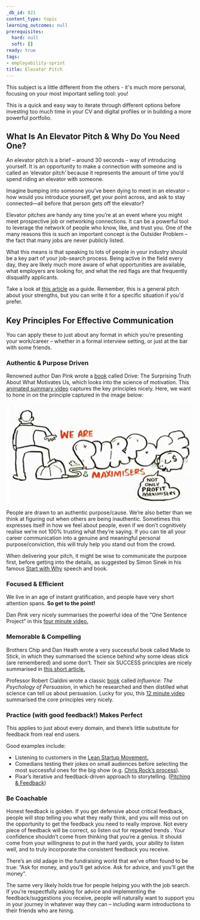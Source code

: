 ```yaml
---
_db_id: 821
content_type: topic
learning_outcomes: null
prerequisites:
  hard: null
  soft: []
ready: true
tags:
- employability-sprint
title: Elevator Pitch
---
```


This subject is a little different from the others - it's much more personal, focusing on your most important selling tool: you! 

This is a quick and easy way to iterate through different options before investing too much time in your CV and digital profiles or in building a more powerful portfolio.


## What Is An Elevator Pitch & Why Do You Need One? 
An elevator pitch is a brief – around 30 seconds – way of introducing yourself. It is an opportunity to make a connection with someone and is called an ‘elevator pitch’ because it represents the amount of time you’d spend riding an elevator with someone. 

Imagine bumping into someone you’ve been dying to meet in an elevator – how would you introduce yourself, get your point across, and ask to stay connected—all before that person gets off the elevator? 

Elevator pitches are handy any time you’re at an event where you might meet prospective job or networking connections. It can be a powerful tool to leverage the network of people who know, like, and trust you. One of the many reasons this is such an important concept is the Outsider Problem – the fact that many jobs are never publicly listed. 

What this means is that speaking to lots of people in your industry should be a key part of your job-search process. Being active in the field every day, they are likely much more aware of what opportunities are available, what employers are looking for, and what the red flags are that frequently disqualify applicants. 

Take a look at [this article](https://www.businessnewsdaily.com/3937-elevator-pitch.html) as a guide. Remember, this is a general pitch about your strengths, but you can write it for a specific situation if you'd prefer.


## Key Principles For Effective Communication
You can apply these to just about any format in which you’re presenting your work/career – whether in a formal interview setting, or just at the bar with some friends. 

### Authentic & Purpose Driven
Renowned author Dan Pink wrote a [book](https://www.amazon.com/Drive-Surprising-Truth-About-Motivates/dp/1594484805) called Drive: The Surprising Truth About What Motivates Us, which looks into the science of motivation. This [animated summary video](https://www.youtube.com/watch?v=u6XAPnuFjJc&ab_channel=RSA) captures the key principles nicely. Here, we want to hone in on the principle captured in the image below: 

![purpose_driven](purpose_driven.png)

People are drawn to an authentic purpose/cause. We’re also better than we think at figuring out when others are being inauthentic. Sometimes this expresses itself in how we feel about people, even if we don’t cognitively realise we’re not 100% trusting what they’re saying. If you can tie all your career communication into a genuine and meaningful personal purpose/conviction, this will truly help you stand out from the crowd. 

When delivering your pitch, it might be wise to communicate the purpose first, before getting into the details, as suggested by Simon Sinek in his famous [Start with Why](https://www.youtube.com/watch?v=u4ZoJKF_VuA&vl=en) speech and book. 

### Focused & Efficient
We live in an age of instant gratification, and people have very short attention spans. **So get to the point!** 

Dan Pink very nicely summarises the powerful idea of the “One Sentence Project” in this [four minute video.](https://www.youtube.com/watch?v=u4ZoJKF_VuA&vl=en) 


### Memorable & Compelling 
Brothers Chip and Dan Heath wrote a very successful book called Made to Stick, in which they summarised the science behind why some ideas stick (are remembered) and some don’t. Their six SUCCESS principles are nicely summarised in [this short article.](https://medium.com/constraint-drives-creativity/the-6-principles-to-make-your-ideas-stick-91a17229c949) 

Professor Robert Cialdini wrote a classic [book](https://www.amazon.com/Influence-Psychology-Persuasion-Robert-Cialdini/dp/006124189X) called *Influence: The Psychology of Persuasion*, in which he researched and then distilled what science can tell us about persuasion. Lucky for you, this [12 minute video](https://www.youtube.com/watch?v=kv0sOX6Alrk&ab_channel=BigSpeakSpeakersBureau) summarised the core principles very nicely. 

### Practice (with good feedback!) Makes Perfect
This applies to just about every domain, and there’s little substitute for feedback from real end users. 

Good examples include: 
- Listening to customers in the [Lean Startup Movement.](https://hbr.org/2013/05/why-the-lean-start-up-changes-everything)
- Comedians testing their jokes on small audiences before selecting the most successful ones for the big show (e.g. [Chris Rock’s process](https://bakadesuyo.com/2012/07/how-does-chris-rock-create-such-brilliant-com/)).
- Pixar’s iterative and feedback-driven approach to storytelling. ([Pitching & Feedback](https://www.khanacademy.org/computing/pixar/storytelling/storyboard-your-film/v/pitching-feedback))


### Be Coachable
Honest feedback is golden. If you get defensive about critical feedback, people will stop telling you what they really think, and you will miss out on the opportunity to get the feedback you need to really improve. Not every piece of feedback will be correct, so listen out for repeated trends . Your confidence shouldn’t come from thinking that you’re a genius. It should come from your willingness to put in the hard yards, your ability to listen well, and to truly incorporate the consistent feedback you receive. 

There’s an old adage in the fundraising world that we’ve often found to be true: 
“Ask for money, and you’ll get advice. Ask for advice, and you’ll get the money”. 

The same very likely holds true for people helping you with the job search. If you’re respectfully asking for advice and implementing the feedback/suggestions you receive, people will naturally want to support you in your journey in whatever way they can – including warm introductions to their friends who are hiring.